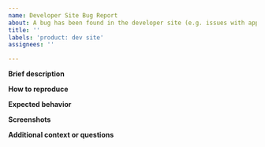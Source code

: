 ```yaml
---
name: Developer Site Bug Report
about: A bug has been found in the developer site (e.g. issues with application management).
title: ''
labels: 'product: dev site'
assignees: ''

---
```


**Brief description**

**How to reproduce**

**Expected behavior**

**Screenshots**

**Additional context or questions**
